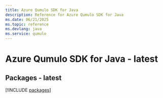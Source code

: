 ```yaml
---
title: Azure Qumulo SDK for Java
description: Reference for Azure Qumulo SDK for Java
ms.date: 06/21/2025
ms.topic: reference
ms.devlang: java
ms.service: qumulo
---
```

# Azure Qumulo SDK for Java - latest
## Packages - latest
[!INCLUDE [packages](qumulo-index.md)]
